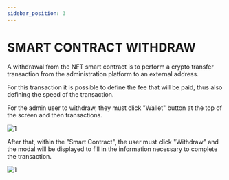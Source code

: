 ```yaml
---
sidebar_position: 3
---
```


# SMART CONTRACT WITHDRAW 

A withdrawal from the NFT smart contract is to perform a crypto transfer transaction from the administration platform to an external address.

For this transaction it is possible to define the fee that will be paid, thus also defining the speed of the transaction.

For the admin user to withdraw, they must click "Wallet" button at the top of the screen and then transactions.

![1](./../assets/novatelasmart.png)

After that, within the "Smart Contract", the user must click "Withdraw" and the modal will be displayed to fill in the information necessary to complete the transaction.

![1](./../assets/saque.png)
